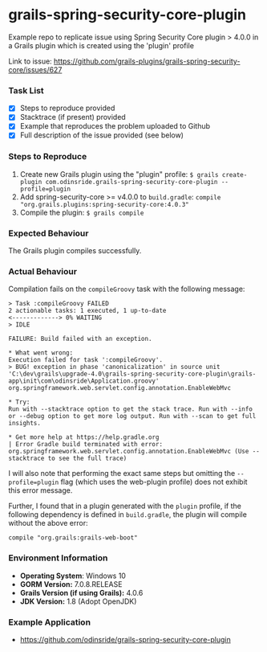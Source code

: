 # grails-spring-security-core-plugin
Example repo to replicate issue using Spring Security Core plugin > 4.0.0 in a Grails plugin which is created using the 'plugin' profile

Link to issue: https://github.com/grails-plugins/grails-spring-security-core/issues/627

### Task List

- [x] Steps to reproduce provided
- [x] Stacktrace (if present) provided
- [x] Example that reproduces the problem uploaded to Github
- [x] Full description of the issue provided (see below)

### Steps to Reproduce

1. Create new Grails plugin using the "plugin" profile:
`$ grails create-plugin com.odinsride.grails-spring-security-core-plugin --profile=plugin`
2. Add spring-security-core >= v4.0.0 to `build.gradle`:
`compile "org.grails.plugins:spring-security-core:4.0.3"`
3. Compile the plugin:
`$ grails compile`

### Expected Behaviour

The Grails plugin compiles successfully.

### Actual Behaviour

Compilation fails on the `compileGroovy` task with the following message:

```CONFIGURE SUCCESSFUL in 10s
> Task :compileGroovy FAILED
2 actionable tasks: 1 executed, 1 up-to-date
<-------------> 0% WAITING
> IDLE

FAILURE: Build failed with an exception.

* What went wrong:
Execution failed for task ':compileGroovy'.
> BUG! exception in phase 'canonicalization' in source unit 'C:\dev\grails\upgrade-4.0\grails-spring-security-core-plugin\grails-app\init\com\odinsride\Application.groovy' org.springframework.web.servlet.config.annotation.EnableWebMvc

* Try:
Run with --stacktrace option to get the stack trace. Run with --info or --debug option to get more log output. Run with --scan to get full insights.

* Get more help at https://help.gradle.org
| Error Gradle build terminated with error: org.springframework.web.servlet.config.annotation.EnableWebMvc (Use --stacktrace to see the full trace)
```

I will also note that performing the exact same steps but omitting the `--profile=plugin` flag (which uses the web-plugin profile) does not exhibit this error message.

Further, I found that in a plugin generated with the `plugin` profile, if the following dependency is defined in `build.gradle`, the plugin will compile without the above error:

```
compile "org.grails:grails-web-boot"
```

### Environment Information

- **Operating System**: Windows 10
- **GORM Version:** 7.0.8.RELEASE
- **Grails Version (if using Grails):** 4.0.6
- **JDK Version:** 1.8 (Adopt OpenJDK)

### Example Application

- https://github.com/odinsride/grails-spring-security-core-plugin
